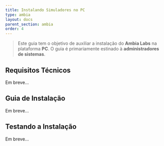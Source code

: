 ```yaml
---
title: Instalando Simuladores no PC
type: ambia
layout: docs
parent_section: ambia
order: 4
---
```


> Este guia tem o objetivo de auxiliar a instalação do **Ambia Labs** na plataforma **PC**. O guia é primariamente estinado à **administradores de sistemas**.

## Requisitos Técnicos

Em breve...

## Guia de Instalação

Em breve...

## Testando a Instalação

Em breve...
